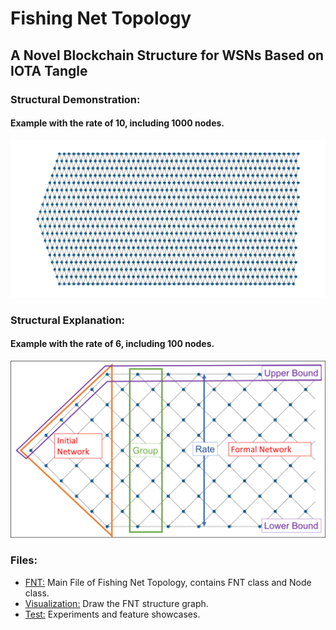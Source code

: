 # Fishing Net Topology

## A Novel Blockchain Structure for WSNs Based on IOTA Tangle

### Structural Demonstration:
#### Example with the rate of 10, including 1000 nodes.
![FNT Structure Display](image/FNT_Structure.png)

### Structural Explanation:
#### Example with the rate of 6, including 100 nodes.
![FNT Structure Explain](image/Explain.png)

### Files:
- [FNT:](FNT.py)
Main File of Fishing Net Topology, contains FNT class and Node class.
- [Visualization:](Visualization.py) Draw the FNT structure graph.
- [Test:](Test.ipynb) Experiments and feature showcases.

